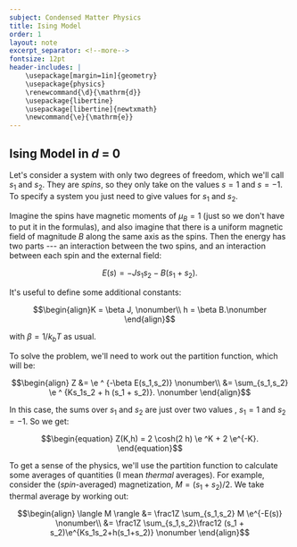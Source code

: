 ```yaml
---
subject: Condensed Matter Physics
title: Ising Model
order: 1
layout: note
excerpt_separator: <!--more-->
fontsize: 12pt
header-includes: |
    \usepackage[margin=1in]{geometry}
    \usepackage{physics}
    \renewcommand{\d}{\mathrm{d}}
    \usepackage{libertine}
    \usepackage[libertine]{newtxmath}
    \newcommand{\e}{\mathrm{e}}
---
```

<!--more-->


## Ising Model in *d* = 0
Let's consider a system with only two degrees of freedom, which we'll call $s_1$ and $s_2$.  They are *spins*, so they only take on the values $s = 1$ and $s = -1$.  To specify a system you just need to give values for $s_1$ and $s_2$.

Imagine the spins have magnetic moments of $\mu_B = 1$ (just so we don't have to put it in the formulas), and also imagine that there is a uniform magnetic field of magnitude $B$ along the same axis as the spins.  Then the energy has two parts --- an interaction between the two spins, and an interaction between each spin and the external field:

$$\begin{equation}
 E(s) = -J s_1 s_2 - B(s_1+s_2).
\end{equation}$$

It's useful to define some additional constants:

$$\begin{align}K = \beta J, \nonumber\\
h = \beta B.\nonumber
\end{align}$$

with $\beta= 1 / k_b T$ as usual.

To solve the problem, we'll need to work out the partition function, which will be:

$$\begin{align}
    Z &= \e ^ {-\beta E(s_1,s_2)} \nonumber\\
      &= \sum_{s_1,s_2} \e ^ {Ks_1s_2 + h (s_1 + s_2)}. \nonumber
\end{align}$$

In this case, the sums over $s_1$ and $s_2$ are just over two values , $s_1 = 1$ and $s_2 = -1$.  So we get:

$$\begin{equation}
    Z(K,h) = 2 \cosh(2 h) \e ^K + 2 \e^{-K}.
\end{equation}$$

To get a sense of the physics, we'll use the partition function to calculate some averages of quantities (I mean *thermal* averages).  For example, consider the (*spin*-averaged) magnetization, $M = (s_1 + s_2)/2$.  We take thermal average by working out:

$$\begin{align}
    \langle M \rangle &= \frac1Z \sum_{s_1,s_2} M \e^{-E(s)} \nonumber\\
    &= \frac1Z \sum_{s_1,s_2}\frac12 (s_1 + s_2)\e^{Ks_1s_2+h(s_1+s_2)} \nonumber
\end{align}$$
